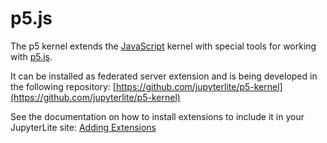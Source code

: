 # p5.js

The p5 kernel extends the [JavaScript](js.md) kernel with special tools for working with
[p5.js](https://p5js.org/).

It can be installed as federated server extension and is being developed in the
following repository:
[https://github.com/jupyterlite/p5-kernel](https://github.com/jupyterlite/p5-kernel)

See the documentation on how to install extensions to include it in your JupyterLite
site: [Adding Extensions](../configuring.md#adding-extensions)
